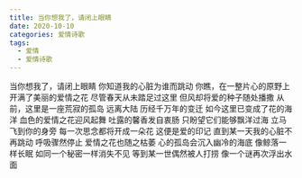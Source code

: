 ```yaml
---
title: 当你想我了，请闭上眼睛
date: 2020-10-10
categories: 爱情诗歌
tags:
  - 爱情
  - 爱情诗歌
---
```


当你想我了，请闭上眼睛
你知道我的心脏为谁而跳动<!--more-->
你瞧，在一整片心的原野上
开满了美丽的爱情之花
尽管春天从未踏足过这里
但风却将爱的种子随处播撒
从前，这里是一座荒寂的孤岛
远离大陆
历经千万年的变迁
如今这里已变成了花的海洋
血色的爱情之花迎风起舞
吐露的馨香发自衷肠
只盼望它们能够飘洋过海
立马飞到你的身旁
每一次思念都将开成一朵花
这便是爱的印记
直到某一天我的心脏不再跳动
呼吸骤然停止
爱情之花也随之枯萎
心的孤岛会沉入幽冷的海底
像鲸落一样长眠
如同一个秘密一样消失不见
等到某一世偶然被人打捞
像一个谜再次浮出水面